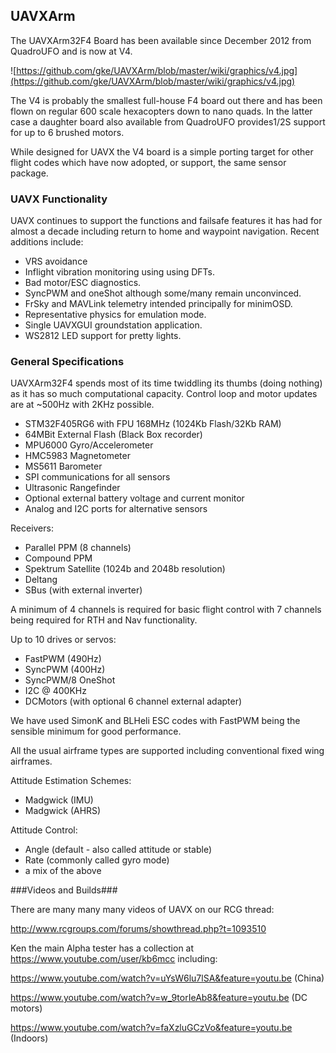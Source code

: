 ## UAVXArm ##

The UAVXArm32F4 Board has been available since December 2012 from QuadroUFO and is now at V4.

![https://github.com/gke/UAVXArm/blob/master/wiki/graphics/v4.jpg](https://github.com/gke/UAVXArm/blob/master/wiki/graphics/v4.jpg)

The V4 is probably the smallest full-house F4 board out there and has been flown on regular 600 scale hexacopters down to nano quads. In the latter case a daughter board also available from QuadroUFO provides1/2S support for up to 6 brushed motors.

While designed for UAVX the V4 board is a simple porting target for other flight codes which have now adopted, or support, the same sensor package.

### UAVX Functionality ###

UAVX continues to support the functions and failsafe features it has had for almost a decade including return to home and waypoint navigation. Recent additions include:

  * VRS avoidance
  * Inflight vibration monitoring using using DFTs.
  * Bad motor/ESC diagnostics.
  * SyncPWM and oneShot although some/many remain unconvinced.
  * FrSky and MAVLink telemetry intended principally for minimOSD.
  * Representative physics for emulation mode.
  * Single UAVXGUI groundstation application.
  * WS2812 LED support for pretty lights.

### General Specifications ###

UAVXArm32F4 spends most of its time twiddling its thumbs (doing nothing) as it has so much computational capacity. Control loop and motor updates are at ~500Hz with 2KHz possible.

  * STM32F405RG6 with FPU 168MHz (1024Kb Flash/32Kb RAM)
  * 64MBit External Flash (Black Box recorder)
  * MPU6000 Gyro/Accelerometer
  * HMC5983 Magnetometer
  * MS5611 Barometer
  * SPI communications for all sensors
  * Ultrasonic Rangefinder
  * Optional external battery voltage and current monitor
  * Analog and I2C ports for alternative sensors

Receivers:

  * Parallel PPM (8 channels)
  * Compound PPM
  * Spektrum Satellite (1024b and 2048b resolution)
  * Deltang
  * SBus (with external inverter)

A minimum of 4 channels is required for basic flight control with 7 channels being required for RTH and Nav functionality.

Up to 10 drives or servos:

  * FastPWM (490Hz)
  * SyncPWM (400Hz)
  * SyncPWM/8 OneShot 
  * I2C @ 400KHz
  * DCMotors (with optional 6 channel external adapter)

We have used SimonK and BLHeli ESC codes with FastPWM being the sensible minimum for good performance.

All the usual airframe types are supported including conventional fixed wing airframes. 

Attitude Estimation Schemes:

  * Madgwick (IMU)
  * Madgwick (AHRS)

Attitude Control:

  * Angle (default - also called attitude or stable)
  * Rate (commonly called gyro mode)
  * a mix of the above

###Videos and Builds###

There are many many many videos of UAVX on our RCG thread:

http://www.rcgroups.com/forums/showthread.php?t=1093510

Ken the main Alpha tester has a collection at https://www.youtube.com/user/kb6mcc including:

https://www.youtube.com/watch?v=uYsW6lu7lSA&feature=youtu.be (China)

https://www.youtube.com/watch?v=w_9torIeAb8&feature=youtu.be (DC motors)

https://www.youtube.com/watch?v=faXzluGCzVo&feature=youtu.be (Indoors)





